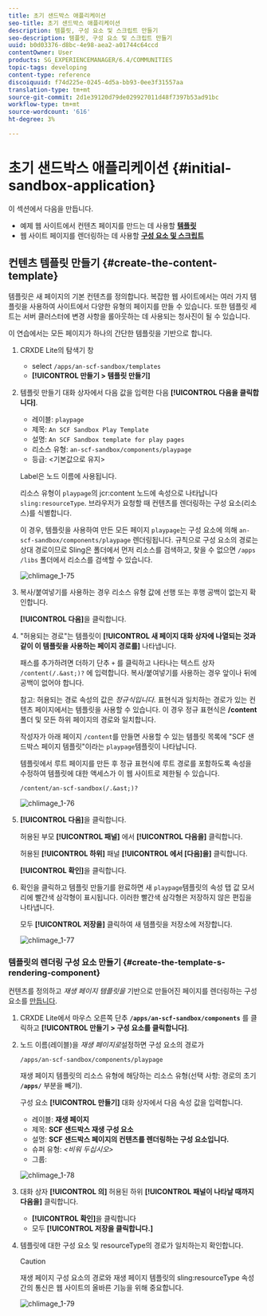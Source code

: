 ```yaml
---
title: 초기 샌드박스 애플리케이션
seo-title: 초기 샌드박스 애플리케이션
description: 템플릿, 구성 요소 및 스크립트 만들기
seo-description: 템플릿, 구성 요소 및 스크립트 만들기
uuid: b0d03376-d8bc-4e98-aea2-a01744c64ccd
contentOwner: User
products: SG_EXPERIENCEMANAGER/6.4/COMMUNITIES
topic-tags: developing
content-type: reference
discoiquuid: f74d225e-0245-4d5a-bb93-0ee3f31557aa
translation-type: tm+mt
source-git-commit: 2d1e39120d79de029927011d48f7397b53ad91bc
workflow-type: tm+mt
source-wordcount: '616'
ht-degree: 3%

---
```



# 초기 샌드박스 애플리케이션 {#initial-sandbox-application}

이 섹션에서 다음을 만듭니다.

* 예제 웹 사이트에서 컨텐츠 페이지를 만드는 데 사용할 **[템플릿](#createthepagetemplate)**
* 웹 사이트 페이지를 렌더링하는 데 사용할 **[구성 요소 및 스크립트](#create-the-template-s-rendering-component)**

## 컨텐츠 템플릿 만들기 {#create-the-content-template}

템플릿은 새 페이지의 기본 컨텐츠를 정의합니다. 복잡한 웹 사이트에서는 여러 가지 템플릿을 사용하여 사이트에서 다양한 유형의 페이지를 만들 수 있습니다. 또한 템플릿 세트는 서버 클러스터에 변경 사항을 롤아웃하는 데 사용되는 청사진이 될 수 있습니다.

이 연습에서는 모든 페이지가 하나의 간단한 템플릿을 기반으로 합니다.

1. CRXDE Lite의 탐색기 창

   * select `/apps/an-scf-sandbox/templates`
   * **[!UICONTROL 만들기 > 템플릿 만들기]**

1. 템플릿 만들기 대화 상자에서 다음 값을 입력한 다음 **[!UICONTROL 다음을 클릭합니다]**.

   * 레이블: `playpage`
   * 제목: `An SCF Sandbox Play Template`
   * 설명: `An SCF Sandbox template for play pages`
   * 리소스 유형: `an-scf-sandbox/components/playpage`
   * 등급: &lt;기본값으로 유지>

   Label은 노드 이름에 사용됩니다.

   리소스 유형이 `playpage`의 jcr:content 노드에 속성으로 나타납니다 `sling:resourceType`. 브라우저가 요청할 때 컨텐츠를 렌더링하는 구성 요소(리소스)를 식별합니다.

   이 경우, 템플릿을 사용하여 만든 모든 페이지 `playpage`는 구성 요소에 의해 `an-scf-sandbox/components/playpage` 렌더링됩니다. 규칙으로 구성 요소의 경로는 상대 경로이므로 Sling은 폴더에서 먼저 리소스를 검색하고, 찾을 수 없으면 `/apps` `/libs` 폴더에서 리소스를 검색할 수 있습니다.

   ![chlimage_1-75](assets/chlimage_1-75.png)

1. 복사/붙여넣기를 사용하는 경우 리소스 유형 값에 선행 또는 후행 공백이 없는지 확인합니다.

   **[!UICONTROL 다음]**&#x200B;을 클릭합니다.

1. &quot;허용되는 경로&quot;는 템플릿이 **[!UICONTROL 새 페이지 대화 상자에 나열되는 것과 같이 이 템플릿을 사용하는 페이지 경로를]** 나타냅니다.

   패스를 추가하려면 더하기 단추 `+` 를 클릭하고 나타나는 텍스트 상자 `/content(/.&ast;)?` 에 입력합니다. 복사/붙여넣기를 사용하는 경우 앞이나 뒤에 공백이 없어야 합니다.

   참고: 허용되는 경로 속성의 값은 *정규식입니다.* 표현식과 일치하는 경로가 있는 컨텐츠 페이지에서는 템플릿을 사용할 수 있습니다. 이 경우 정규 표현식은 **/content** 폴더 및 모든 하위 페이지의 경로와 일치합니다.

   작성자가 아래 페이지 `/content`를 만들면 사용할 수 있는 템플릿 목록에 &quot;SCF 샌드박스 페이지 템플릿&quot;이라는 `playpage`템플릿이 나타납니다.

   템플릿에서 루트 페이지를 만든 후 정규 표현식에 루트 경로를 포함하도록 속성을 수정하여 템플릿에 대한 액세스가 이 웹 사이트로 제한될 수 있습니다.

   `/content/an-scf-sandbox(/.&ast;)?`

   ![chlimage_1-76](assets/chlimage_1-76.png)

1. **[!UICONTROL 다음]**&#x200B;을 클릭합니다.

   허용된 부모 **[!UICONTROL 패널]** 에서 **[!UICONTROL 다음을]** 클릭합니다.

   허용된 **[!UICONTROL 하위]** 패널 **[!UICONTROL 에서 [다음]을]** 클릭합니다.

   **[!UICONTROL 확인]**&#x200B;을 클릭합니다.

1. 확인을 클릭하고 템플릿 만들기를 완료하면 새 `playpage`템플릿의 속성 탭 값 모서리에 빨간색 삼각형이 표시됩니다. 이러한 빨간색 삼각형은 저장하지 않은 편집을 나타냅니다.

   모두 **[!UICONTROL 저장을]** 클릭하여 새 템플릿을 저장소에 저장합니다.

   ![chlimage_1-77](assets/chlimage_1-77.png)

### 템플릿의 렌더링 구성 요소 만들기 {#create-the-template-s-rendering-component}

컨텐츠를 정의하고 *재생 페이지 템플릿을* 기반으로 만들어진 페이지를 렌더링하는 구성 요소를 [만듭니다](#createthepagetemplate).

1. CRXDE Lite에서 마우스 오른쪽 단추 **`/apps/an-scf-sandbox/components`** 를 클릭하고 **[!UICONTROL 만들기 > 구성 요소를 클릭합니다]**.
1. 노드 이름(레이블)을 *재생 페이지로*&#x200B;설정하면 구성 요소의 경로가

   `/apps/an-scf-sandbox/components/playpage`

   재생 페이지 템플릿의 리소스 유형에 해당하는 리소스 유형(선택 사항: 경로의 초기 **`/apps/`** 부분을 빼기).

   구성 요소 **[!UICONTROL 만들기]** 대화 상자에서 다음 속성 값을 입력합니다.

   * 레이블: **재생 페이지**
   * 제목: **SCF 샌드박스 재생 구성 요소**
   * 설명: **SCF 샌드박스 페이지의 컨텐츠를 렌더링하는 구성 요소입니다.**
   * 슈퍼 유형: *&lt;비워 두십시오>*
   * 그룹:

   ![chlimage_1-78](assets/chlimage_1-78.png)

1. 대화 상자 **[!UICONTROL 의]** 허용된 하위 **[!UICONTROL 패널이 나타날 때까지 다음을]** 클릭합니다.

   * **[!UICONTROL 확인]**&#x200B;을 클릭합니다
   * 모두 **[!UICONTROL 저장을 클릭합니다.]**

1. 템플릿에 대한 구성 요소 및 resourceType의 경로가 일치하는지 확인합니다.

   >[!CAUTION]
   >
   >재생 페이지 구성 요소의 경로와 재생 페이지 템플릿의 sling:resourceType 속성 간의 통신은 웹 사이트의 올바른 기능을 위해 중요합니다.

   ![chlimage_1-79](assets/chlimage_1-79.png)